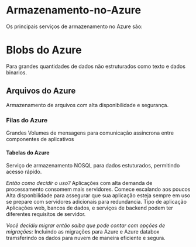 # Armazenamento-no-Azure

Os principais serviços de armazenamento no Azure são:
# Blobs do Azure
Para grandes quantidades de dados não estruturados como texto e dados binarios.
## Arquivos do Azure
Armazenamento de arquivos com alta disponibilidade e segurança.
### Filas do Azure
Grandes Volumes de mensagens para comunicação assincrona entre componentes de aplicativos
#### Tabelas do Azure
Serviço de armazenamento NOSQL para dados estuturados, permitindo acesso rápido.

*Então como decidir o uso?*
Aplicações com alta demanda de processamento consomem mais servidores.
Comece escalando aos poucos
Alta disponbilidade para assegurar que sua aplicação esteja sempre em uso se prepare com servidores adicionais para redundancia.
Tipo de aplicação Aplicações web, bancos de dados, e serviços de backend podem ter diferentes requisitos de servidor.

*Você decidiu migrar então saiba que pode contar com opções de migrações:*
Incluindo as migrações para Azure e Azure databox tramsferindo os dados para nuvem de maneira eficiente e segura.
